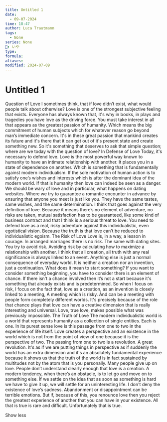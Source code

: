 ```yaml
---
title: Untitled 1
date:
  - 09-07-2024
time: 18:47
author: Luca Trautmann
tags:
  - None
series: None
🍙: いや
type: 
formula: 
aliases: 
modified: 2024-07-09
---
```

# Untitled 1

Question of Love I sometimes think, that if love didn’t exist, what would people talk about otherwise? Love is one of the strongest subjective feeling that exists. Everyone has always known that, it's why in books, in plays and tragedies you have love as the driving force. You must take interest in all that appears as the greatest passion of humanity. Which means the big commitment of human subjects which for whatever reason go beyond man’s immediate concern. It's in these great passion that mankind creates its future and it's there that it can get out of it's present state and create something new. So it's something that deserves to ask that simple question; where are we today with the question of love? In Defense of Love Today, it's necessary to defend love. Love is the most powerful way known to humanity to have an intimate relationship with another. It places you in a state of dependence on another. Which is something that is fundamentally against modern individualism. If the sole motivation of human action is to satisfy one’s wishes and interests which is after the dominant idea of the modern world. If that is humanity then love can indeed be seen as a danger. We should be wary of love and in particular, what happens on dating websites. Where we try to guarantee a romantic encounter in advance by ensuring that anyone you meet is just like you. They have the same tastes, same wishes, and the same determination. I think that goes against the very definition of love. Because it means there’s no element of adventure, no risks are taken, mutual satisfaction has to be guaranteed, like some kind of business contract and that I think is a serious threat to love. You need to defend love as a real, risky adventure against this individualistic, even egotistical vision. Because the truth is that love can’t be reduced to individualistic egoism. The Risk of Love Love is, in a way, a lesson in courage. In arranged marriages there is no risk. The same with dating sites. You try to avoid risk. Avoiding risk by calculating how to maximize a relationship with another. I think that all creation, all truth with any real significance is always linked to an event. Anything else is just a normal consequence of everyday world. It is neither a creation nor an invention, just a continuation. What does it mean to start something? If you want to consider something beginning, you have to consider there is an element of chance. If there isn't a chance involved then it’s not a start because it's something that already exists and is predetermined. So when I focus on risk, I focus on the fact that, love as a creation, as an invention is closely linked to a meeting, A meeting which is risky. And can be a meeting with people form completely different worlds. It's precisely because of the role that chance plays that love can have a creative dimension that is really interesting and universal. Love, true love, makes possible what was previously impossible. The Truth of Love The modern individualistic world is a world that represents humanity as a collection of single entities. Each is one. In its purest sense love is this passage from one to two in the experience of life itself. Love creates a perspective and an existence in the world which is not from the point of view of one because it is the perspective of two. The passing from one to two is a revolution. A great revolution. It's as if we are putting things in perspective as if suddenly the world has an extra dimension and it's an absolutely fundamental experience because it shows us that the truth of the world is in fact sustained by multitudes not by the atom that is you personally. Many people give up on love. People don’t understand clearly enough that love is a creation. A modern tendency, when there’s an obstacle, is to let go and move on to something else. If we settle on the idea that as soon as something is hard we have to give it up, we will settle for an uninteresting life. I don't deny the existence of love’s sadness. Abandonment or disappointment can be terrible emotions. But if, because of this, you renounce love then you reject the greatest experience of another that you can have in your existence. All that is true is rare and difficult. Unfortunately that is true.

Show less